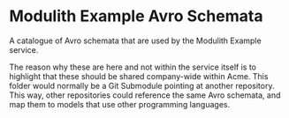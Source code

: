 # Modulith Example Avro Schemata

A catalogue of Avro schemata that are used by the Modulith Example service.

The reason why these are here and not within the service itself is to highlight that these should be shared company-wide within Acme. This folder would normally be a Git Submodule pointing at another repository. This way, other repositories could reference the same Avro schemata, and map them to models that use other programming languages.